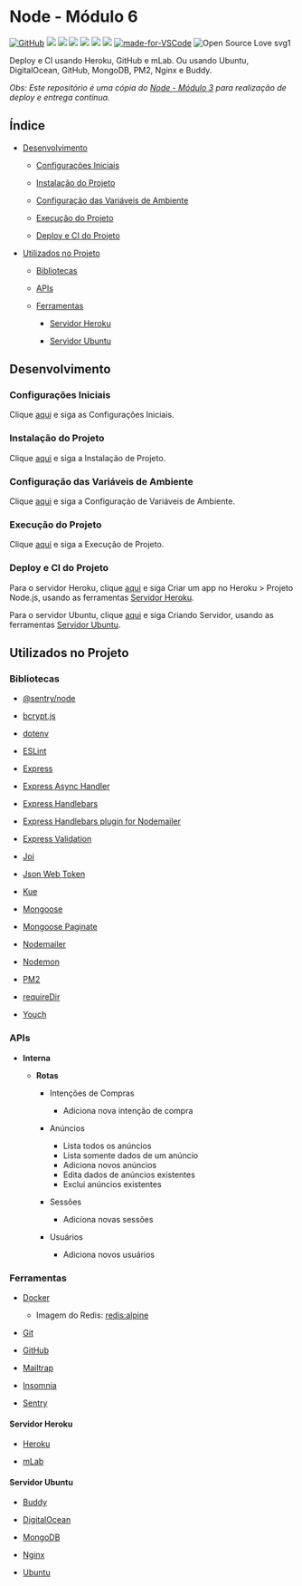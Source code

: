 # Node - Módulo 6

[![GitHub](https://img.shields.io/github/license/mashape/apistatus.svg)](https://github.com/osvaldokalvaitir/node-modulo6/blob/master/LICENSE)
![](https://img.shields.io/github/package-json/v/osvaldokalvaitir/node-modulo6.svg)
![](https://img.shields.io/github/last-commit/osvaldokalvaitir/node-modulo6.svg?color=red)
![](https://img.shields.io/github/languages/top/osvaldokalvaitir/node-modulo6.svg?color=yellow)
![](https://img.shields.io/github/languages/count/osvaldokalvaitir/node-modulo6.svg?color=lightgrey)
![](https://img.shields.io/github/languages/code-size/osvaldokalvaitir/node-modulo6.svg)
![](https://img.shields.io/github/repo-size/osvaldokalvaitir/node-modulo6.svg?color=blueviolet)
[![made-for-VSCode](https://img.shields.io/badge/Made%20for-VSCode-1f425f.svg)](https://code.visualstudio.com/)
![Open Source Love svg1](https://badges.frapsoft.com/os/v1/open-source.svg?v=103)

Deploy e CI usando Heroku, GitHub e mLab. Ou usando Ubuntu, DigitalOcean, GitHub, MongoDB, PM2, Nginx e Buddy.

*Obs: Este repositório é uma cópia do [Node - Módulo 3](https://github.com/osvaldokalvaitir/node-modulo3) para realização de deploy e entrega contínua.*

## Índice

- [Desenvolvimento](#desenvolvimento)

  - [Configurações Iniciais](#configurações-iniciais)

  - [Instalação do Projeto](#instalação-do-projeto)

  - [Configuração das Variáveis de Ambiente](#configuração-das-variáveis-de-ambiente)

  - [Execução do Projeto](#execução-do-projeto)

  - [Deploy e CI do Projeto](#deploy-e-ci-do-projeto)

- [Utilizados no Projeto](#utilizados-no-projeto)

  - [Bibliotecas](#bibliotecas)

  - [APIs](#apis)

  - [Ferramentas](#ferramentas)

    - [Servidor Heroku](#servidor-heroku)

    - [Servidor Ubuntu](#servidor-ubuntu)

## Desenvolvimento

### Configurações Iniciais

Clique [aqui](https://github.com/osvaldokalvaitir/projects-settings/blob/master/README.md) e siga as Configurações Iniciais.

### Instalação do Projeto

Clique [aqui](https://github.com/osvaldokalvaitir/projects-settings/blob/master/nodejs/nodejs.md) e siga a Instalação de Projeto.

### Configuração das Variáveis de Ambiente

Clique [aqui](https://github.com/osvaldokalvaitir/projects-settings/blob/master/nodejs/libs/dotenv.md) e siga a Configuração de Variáveis de Ambiente.

### Execução do Projeto

Clique [aqui](https://github.com/osvaldokalvaitir/projects-settings/blob/master/nodejs/nodejs.md) e siga a Execução de Projeto.

### Deploy e CI do Projeto

Para o servidor Heroku, clique [aqui](https://github.com/osvaldokalvaitir/projects-settings/blob/master/paas/heroku.md) e siga Criar um app no Heroku > Projeto Node.js, usando as ferramentas [Servidor Heroku](#servidor-heroku).

Para o servidor Ubuntu, clique [aqui](https://github.com/osvaldokalvaitir/projects-settings/blob/master/os/ubuntu.md) e siga Criando Servidor, usando as ferramentas [Servidor Ubuntu](#servidor-ubuntu).

## Utilizados no Projeto

### Bibliotecas

- [@sentry/node](https://github.com/osvaldokalvaitir/projects-settings/blob/master/nodejs/libs/@sentry-node.md)

- [bcrypt.js](https://github.com/osvaldokalvaitir/projects-settings/blob/master/nodejs/libs/bcryptjs.md)

- [dotenv](https://github.com/osvaldokalvaitir/projects-settings/blob/master/nodejs/libs/dotenv.md)

- [ESLint](https://github.com/osvaldokalvaitir/projects-settings/blob/master/nodejs/libs/eslint.md)

- [Express](https://github.com/osvaldokalvaitir/projects-settings/blob/master/nodejs/libs/express.md)

- [Express Async Handler](https://github.com/osvaldokalvaitir/projects-settings/blob/master/nodejs/libs/express-async-handler.md)

- [Express Handlebars](https://github.com/osvaldokalvaitir/projects-settings/blob/master/nodejs/libs/express-handlebars.md)

- [Express Handlebars plugin for Nodemailer](https://github.com/osvaldokalvaitir/projects-settings/blob/master/nodejs/libs/nodemailer-express-handlebars.md)

- [Express Validation](https://github.com/osvaldokalvaitir/projects-settings/blob/master/nodejs/libs/express-validation.md)

- [Joi](https://github.com/osvaldokalvaitir/projects-settings/blob/master/nodejs/libs/joi.md)

- [Json Web Token](https://github.com/osvaldokalvaitir/projects-settings/blob/master/nodejs/libs/jsonwebtoken.md)

- [Kue](https://github.com/osvaldokalvaitir/projects-settings/blob/master/nodejs/libs/kue.md)

- [Mongoose](https://github.com/osvaldokalvaitir/projects-settings/blob/master/nodejs/libs/mongoose.md)

- [Mongoose Paginate](https://github.com/osvaldokalvaitir/projects-settings/blob/master/nodejs/libs/mongoose-paginate.md)

- [Nodemailer](https://github.com/osvaldokalvaitir/projects-settings/blob/master/nodejs/libs/nodemailer.md)

- [Nodemon](https://github.com/osvaldokalvaitir/projects-settings/blob/master/nodejs/libs/nodemon.md)

- [PM2](https://github.com/osvaldokalvaitir/projects-settings/blob/master/nodejs/libs/pm2.md)

- [requireDir](https://github.com/osvaldokalvaitir/projects-settings/blob/master/nodejs/libs/requiredir.md)

- [Youch](https://github.com/osvaldokalvaitir/projects-settings/blob/master/nodejs/libs/youch.md)

### APIs

- **Interna**

  - **Rotas**

    - Intenções de Compras

      - Adiciona nova intenção de compra

    - Anúncios

        - Lista todos os anúncios
        - Lista somente dados de um anúncio
        - Adiciona novos anúncios
        - Edita dados de anúncios existentes
        - Exclui anúncios existentes

    - Sessões

        - Adiciona novas sessões

    - Usuários

        - Adiciona novos usuários

### Ferramentas

- [Docker](https://github.com/osvaldokalvaitir/projects-settings/blob/master/virtualization/docker/docker.md)

  - Imagem do Redis: [redis:alpine](https://github.com/osvaldokalvaitir/projects-settings/blob/master/virtualization/docker/images/redis-alpine.md)

- [Git](https://github.com/osvaldokalvaitir/projects-settings/blob/master/version-control/git.md)

- [GitHub](https://github.com/osvaldokalvaitir/projects-settings/blob/master/version-control/github.md)

- [Mailtrap](https://github.com/osvaldokalvaitir/projects-settings/blob/master/email/mailtrap.md)

- [Insomnia](https://github.com/osvaldokalvaitir/projects-settings/blob/master/api/insomnia.md)

- [Sentry](https://github.com/osvaldokalvaitir/projects-settings/blob/master/error/sentry.md)

#### Servidor Heroku

- [Heroku](https://github.com/osvaldokalvaitir/projects-settings/blob/master/paas/heroku.md)

- [mLab](https://github.com/osvaldokalvaitir/projects-settings/blob/master/database/mongodb/mLab.md)

#### Servidor Ubuntu

- [Buddy](https://github.com/osvaldokalvaitir/projects-settings/blob/master/ci-cd/buddy.md)

- [DigitalOcean](https://github.com/osvaldokalvaitir/projects-settings/blob/master/server/digitalocean.md)

- [MongoDB](https://github.com/osvaldokalvaitir/projects-settings/blob/master/database/mongodb/mongodb.md)

- [Nginx](https://github.com/osvaldokalvaitir/projects-settings/blob/master/web-server/nginx.md)

- [Ubuntu](https://github.com/osvaldokalvaitir/projects-settings/blob/master/os/ubuntu.md)

